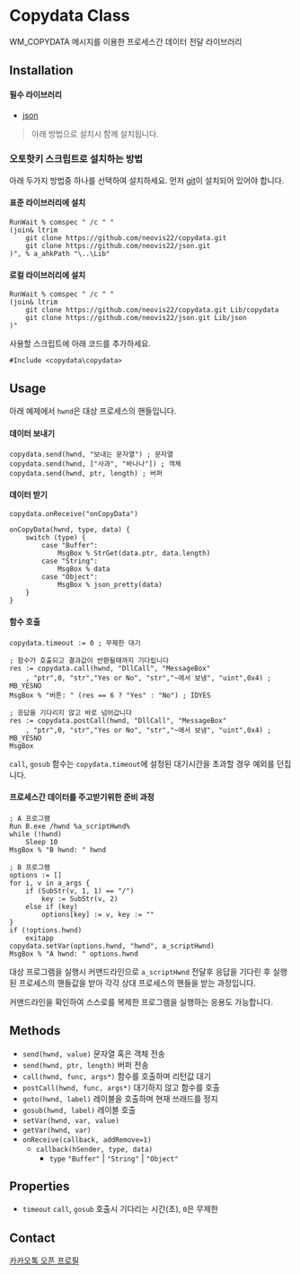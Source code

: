 # Copydata Class
WM_COPYDATA 메시지를 이용한 프로세스간 데이터 전달 라이브러리

## Installation

#### 필수 라이브러리
- [json](https://github.com/neovis22/json)

> 아래 방법으로 설치시 함께 설치됩니다.

### 오토핫키 스크립트로 설치하는 방법
아래 두가지 방법중 하나를 선택하여 설치하세요. 먼저 [git](https://git-scm.com/download/win)이 설치되어 있어야 합니다.

#### 표준 라이브러리에 설치
```ahk
RunWait % comspec " /c " "
(join& ltrim
    git clone https://github.com/neovis22/copydata.git
    git clone https://github.com/neovis22/json.git
)", % a_ahkPath "\..\Lib"
```

#### 로컬 라이브러리에 설치
```ahk
RunWait % comspec " /c " "
(join& ltrim
    git clone https://github.com/neovis22/copydata.git Lib/copydata
    git clone https://github.com/neovis22/json.git Lib/json
)"
```

사용할 스크립트에 아래 코드를 추가하세요.
```ahk
#Include <copydata\copydata>
```

## Usage

아래 예제에서 `hwnd`은 대상 프로세스의 핸들입니다.

#### 데이터 보내기
```ahk
copydata.send(hwnd, "보내는 문자열") ; 문자열
copydata.send(hwnd, ["사과", "바나나"]) ; 객체
copydata.send(hwnd, ptr, length) ; 버퍼
```

#### 데이터 받기
```ahk
copydata.onReceive("onCopyData")

onCopyData(hwnd, type, data) {
    switch (type) {
        case "Buffer":
            MsgBox % StrGet(data.ptr, data.length)
        case "String":
            MsgBox % data
        case "Object":
            MsgBox % json_pretty(data)
    }
}
```

#### 함수 호출
```ahk
copydata.timeout := 0 ; 무제한 대기

; 함수가 호출되고 결과값이 반환될때까지 기다립니다
res := copydata.call(hwnd, "DllCall", "MessageBox"
    , "ptr",0, "str","Yes or No", "str","~에서 보냄", "uint",0x4) ; MB_YESNO
MsgBox % "버튼: " (res == 6 ? "Yes" : "No") ; IDYES

; 응답을 기다리지 않고 바로 넘어갑니다
res := copydata.postCall(hwnd, "DllCall", "MessageBox"
    , "ptr",0, "str","Yes or No", "str","~에서 보냄", "uint",0x4) ; MB_YESNO
MsgBox
```

`call`, `gosub` 함수는 `copydata.timeout`에 설정된 대기시간을 초과할 경우 예외를 던집니다.

#### 프로세스간 데이터를 주고받기위한 준비 과정
```ahk
; A 프로그램
Run B.exe /hwnd %a_scriptHwnd%
while (!hwnd)
    Sleep 10
MsgBox % "B hwnd: " hwnd
```

```ahk
; B 프로그램
options := []
for i, v in a_args {
    if (SubStr(v, 1, 1) == "/")
        key := SubStr(v, 2)
    else if (key)
        options[key] := v, key := ""
}
if (!options.hwnd)
    exitapp
copydata.setVar(options.hwnd, "hwnd", a_scriptHwnd)
MsgBox % "A hwnd: " options.hwnd
```
대상 프로그램을 실행시 커맨드라인으로 `a_scriptHwnd` 전달후 응답을 기다린 후 실행된 프로세스의 핸들값을 받아 각각 상대 프로세스의 핸들을 받는 과정입니다.

커맨드라인을 확인하여 스스로를 복제한 프로그램을 실행하는 응용도 가능합니다.

## Methods
- `send(hwnd, value)` 문자열 혹은 객체 전송
- `send(hwnd, ptr, length)` 버퍼 전송
- `call(hwnd, func, args*)` 함수를 호출하며 리턴값 대기
- `postCall(hwnd, func, args*)` 대기하지 않고 함수를 호출
- `goto(hwnd, label)` 레이블을 호출하며 현재 쓰래드를 정지
- `gosub(hwnd, label)` 레이블 호출
- `setVar(hwnd, var, value)`
- `getVar(hwnd, var)`
- `onReceive(callback, addRemove=1)`
    - `callback(hSender, type, data)`
        - `type` `"Buffer"` | `"String"` | `"Object"`

## Properties
- `timeout` `call`, `gosub` 호출시 기다리는 시간(초), `0`은 무제한

## Contact
[카카오톡 오픈 프로필](https://open.kakao.com/me/neovis)
